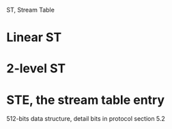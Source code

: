 ST, Stream Table
# Linear ST

# 2-level ST

# STE, the stream table entry
512-bits data structure, detail bits in protocol section 5.2

